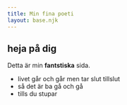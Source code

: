 ```yaml
---
title: Min fina poeti
layout: base.njk
---
```

## heja på dig

Detta är min **fantstiska** sida.

* livet går och går men tar slut tillslut
* så det är ba gå och gå
* tills du stupar

